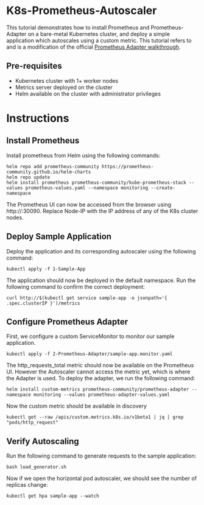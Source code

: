 # K8s-Prometheus-Autoscaler
This tutorial demonstrates how to install Prometheus and Prometheus-Adapter on a bare-metal Kubernetes cluster, and deploy a simple application which autoscales using a custom metric.
This tutorial refers to and is a modification of the official [Prometheus Adapter walkthrough](https://github.com/kubernetes-sigs/prometheus-adapter/blob/master/docs/walkthrough.md).
## Pre-requisites
- Kubernetes cluster with 1+ worker nodes
- Metrics server deployed on the cluster
- Helm available on the cluster with administrator privileges

# Instructions
## Install Prometheus
Install prometheus from Helm using the following commands:
```
helm repo add prometheus-community https://prometheus-community.github.io/helm-charts
helm repo update
helm install prometheus prometheus-community/kube-prometheus-stack --values prometheus-values.yaml --namespace monitoring --create-namespace
```
The Prometheus UI can now be accessed from the browser using http://<Node-IP>:30090. Replace Node-IP with the IP address of any of the K8s cluster nodes.

## Deploy Sample Application
Deploy the application and its corresponding autoscaler using the following command:
```
kubectl apply -f 1-Sample-App
```
The application should now be deployed in the default namespace. Run the following command to confirm the correct deployment:
```
curl http://$(kubectl get service sample-app -o jsonpath='{ .spec.clusterIP }')/metrics
```

## Configure Prometheus Adapter
First, we configure a custom ServiceMonitor to monitor our sample application.
```
kubectl apply -f 2-Prometheus-Adapter/sample-app.monitor.yaml
```
The http_requests_total metric should now be available on the Prometheus UI. However the Autoscaler cannot access the metric yet, which is where the Adapter is used.
To deploy the adapter, we run the following command:
```
helm install custom-metrics prometheus-community/prometheus-adapter --namespace monitoring --values prometheus-adapter-values.yaml
```
Now the custom metric should be available in discovery
```
kubectl get --raw /apis/custom.metrics.k8s.io/v1beta1 | jq | grep "pods/http_request"
```

## Verify Autoscaling
Run the following command to generate requests to the sample application:
```
bash load_generator.sh
```
Now if we open the horizontal pod autoscaler, we should see the number of replicas change:
```
kubectl get hpa sample-app --watch
```
